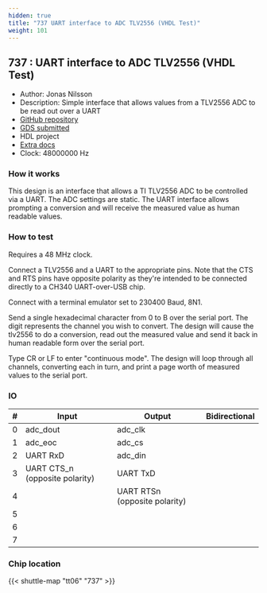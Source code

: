 ```yaml
---
hidden: true
title: "737 UART interface to ADC TLV2556 (VHDL Test)"
weight: 101
---
```


## 737 : UART interface to ADC TLV2556 (VHDL Test)

* Author: Jonas Nilsson
* Description: Simple interface that allows values from a TLV2556 ADC to be read out over a UART
* [GitHub repository](https://github.com/sanojn/tt06-vhdl-adc_interface)
* [GDS submitted](https://github.com/sanojn/tt06-vhdl-adc_interface/actions/runs/8758635732)
* HDL project
* [Extra docs](None)
* Clock: 48000000 Hz

<!---

This file is used to generate your project datasheet. Please fill in the information below and delete any unused
sections.

You can also include images in this folder and reference them in the markdown. Each image must be less than
512 kb in size, and the combined size of all images must be less than 1 MB.
-->


### How it works

This design is an interface that allows a TI TLV2556 ADC to be controlled via a UART. The ADC settings are static. The UART interface allows prompting a conversion and will receive the measured value as human readable values.

### How to test

Requires a 48 MHz clock.

Connect a TLV2556 and a UART to the appropriate pins. Note that the CTS and RTS pins have opposite polarity as they're intended to be connected directly to a CH340 UART-over-USB chip.

Connect with a terminal emulator set to 230400 Baud, 8N1.

Send a single hexadecimal character from 0 to B over the serial port. The digit represents the channel you wish to convert. The design will cause the tlv2556 to do a conversion, read out the measured value and send it back in human readable form over the serial port.

Type CR or LF to enter "continuous mode". The design will loop through all channels, converting each in turn, and print a page worth of measured values to the serial port.


### IO

| # | Input          | Output         | Bidirectional   |
| - | -------------- | -------------- | --------------- |
| 0 | adc_dout | adc_clk |  |
| 1 | adc_eoc | adc_cs |  |
| 2 | UART RxD | adc_din |  |
| 3 | UART CTS_n (opposite polarity) | UART TxD |  |
| 4 |  | UART RTSn (opposite polarity) |  |
| 5 |  |  |  |
| 6 |  |  |  |
| 7 |  |  |  |

### Chip location

{{< shuttle-map "tt06" "737" >}}
